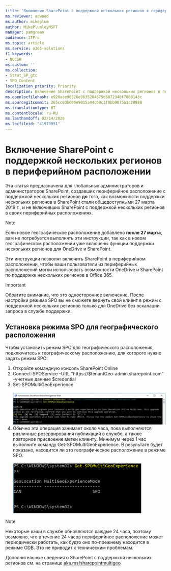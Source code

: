 ```yaml
---
title: 'Включение SharePoint c поддержкой нескольких регионов в периферийном расположении '
ms.reviewer: adwood
ms.author: mikeplum
author: MikePlumleyMSFT
manager: pamgreen
audience: ITPro
ms.topic: article
ms.service: o365-solutions
f1.keywords:
- NOCSH
ms.custom: ''
ms.collection:
- Strat_SP_gtc
- SPO_Content
localization_priority: Priority
description: Включение SharePoint c поддержкой нескольких регионов в периферийном расположении.
ms.openlocfilehash: e920aae90326e9635204675d6872340f7808143c
ms.sourcegitcommit: 265cc03b600e9015a44c60c3f8bb9075b1c20888
ms.translationtype: HT
ms.contentlocale: ru-RU
ms.lasthandoff: 02/14/2020
ms.locfileid: "41973951"
---
```

# <a name="enabling-sharepoint-multi-geo-in-your-satellite-geo-location"></a>Включение SharePoint c поддержкой нескольких регионов в периферийном расположении 

Эта статья предназначена для глобальных администраторов и администраторов SharePoint, создавших периферийное расположение с поддержкой нескольких регионов **до** того, как возможности поддержки нескольких регионов в SharePoint стали общедоступными 27 марта 2019 г., и не включивших SharePoint с поддержкой нескольких регионов в своих периферийных расположениях. 

>[!Note]
>Если новое географическое расположение добавлено **после 27 марта**, вам не потребуется выполнять эти инструкции, так как в новом географическом расположении уже включены функции поддержки нескольких регионов для OneDrive и SharePoint.

Эти инструкции позволят включить SharePoint в периферийном расположении, чтобы ваши пользователи из периферийных расположений могли использовать возможности OneDrive и SharePoint по поддержке нескольких регионов в Office 365. 

>[!IMPORTANT]
>Обратите внимание, что это одностороннее включение. После настройки режима SPO вы не сможете вернуть свой клиент в режим с поддержкой нескольких регионов только для OneDrive без эскалации запроса в службе поддержки. 

## <a name="to-set-a-geo-location-into-spo-mode"></a>Установка режима SPO для географического расположения

Чтобы установить режим SPO для географического расположения, подключитесь к географическому расположению, для которого нужно задать режим SPO:

1.  Откройте командную консоль SharePoint Online 
2.  Connect-SPOService -URL "https://$tenantGeo-admin.sharepoint.com" -учетные данные $credential
3.  Set-SPOMultiGeoExperience</br></br>
![Set-SPOMultiGeoExperience](media/Set-SPO-MultiGeo.jpg)
4.  Обычно эта операция занимает около часа, пока выполняются различные резервирования публикаций в службе, а также повторное присвоение метки клиенту. Минимум через 1 час выполните команду Get-SPOMultiGeoExperience.  В результате будет показано, находится ли это географическое расположение в режиме SPO.</br></br>
![Set-SPOMultiGeoExperience](media/Get-SPO-MultiGeo.jpg)

 
 
 
>[!Note]
>Некоторые кэши в службе обновляются каждые 24 часа, поэтому возможно, что в течение 24 часов периферийное расположение может периодически работать, как будто оно по-прежнему находится в режиме ODB. Это не приводит к техническим проблемам. 
 
Дополнительные сведения о SharePoint с поддержкой нескольких регионов см. на странице [aka.ms/sharepointmultigeo](https://docs.microsoft.com/office365/enterprise/multi-geo-capabilities-in-onedrive-and-sharepoint-online-in-office-365)


